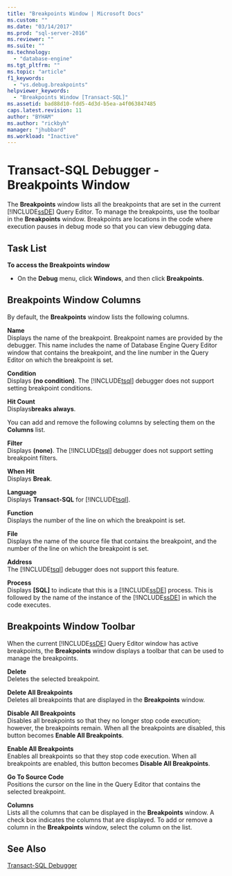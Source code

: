```yaml
---
title: "Breakpoints Window | Microsoft Docs"
ms.custom: ""
ms.date: "03/14/2017"
ms.prod: "sql-server-2016"
ms.reviewer: ""
ms.suite: ""
ms.technology: 
  - "database-engine"
ms.tgt_pltfrm: ""
ms.topic: "article"
f1_keywords: 
  - "vs.debug.breakpoints"
helpviewer_keywords: 
  - "Breakpoints Window [Transact-SQL]"
ms.assetid: bad88d10-fdd5-4d3d-b5ea-a4f063847485
caps.latest.revision: 11
author: "BYHAM"
ms.author: "rickbyh"
manager: "jhubbard"
ms.workload: "Inactive"
---
```

# Transact-SQL Debugger - Breakpoints Window
  The **Breakpoints** window lists all the breakpoints that are set in the current [!INCLUDE[ssDE](../../includes/ssde-md.md)] Query Editor. To manage the breakpoints, use the toolbar in the **Breakpoints** window. Breakpoints are locations in the code where execution pauses in debug mode so that you can view debugging data.  
  
## Task List  
 **To access the Breakpoints window**  
  
-   On the **Debug** menu, click **Windows**, and then click **Breakpoints**.  
  
## Breakpoints Window Columns  
 By default, the **Breakpoints** window lists the following columns.  
  
 **Name**  
 Displays the name of the breakpoint. Breakpoint names are provided by the debugger. This name includes the name of Database Engine Query Editor window that contains the breakpoint, and the line number in the Query Editor on which the breakpoint is set.  
  
 **Condition**  
 Displays **(no condition)**. The [!INCLUDE[tsql](../../includes/tsql-md.md)] debugger does not support setting breakpoint conditions.  
  
 **Hit Count**  
 Displays**breaks always**.  
  
 You can add and remove the following columns by selecting them on the **Columns** list.  
  
 **Filter**  
 Displays **(none)**. The [!INCLUDE[tsql](../../includes/tsql-md.md)] debugger does not support setting breakpoint filters.  
  
 **When Hit**  
 Displays **Break**.  
  
 **Language**  
 Displays **Transact-SQL** for [!INCLUDE[tsql](../../includes/tsql-md.md)].  
  
 **Function**  
 Displays the number of the line on which the breakpoint is set.  
  
 **File**  
 Displays the name of the source file that contains the breakpoint, and the number of the line on which the breakpoint is set.  
  
 **Address**  
 The [!INCLUDE[tsql](../../includes/tsql-md.md)] debugger does not support this feature.  
  
 **Process**  
 Displays **[SQL]** to indicate that this is a [!INCLUDE[ssDE](../../includes/ssde-md.md)] process. This is followed by the name of the instance of the [!INCLUDE[ssDE](../../includes/ssde-md.md)] in which the code executes.  
  
## Breakpoints Window Toolbar  
 When the current [!INCLUDE[ssDE](../../includes/ssde-md.md)] Query Editor window has active breakpoints, the **Breakpoints** window displays a toolbar that can be used to manage the breakpoints.  
  
 **Delete**  
 Deletes the selected breakpoint.  
  
 **Delete All Breakpoints**  
 Deletes all breakpoints that are displayed in the **Breakpoints** window.  
  
 **Disable All Breakpoints**  
 Disables all breakpoints so that they no longer stop code execution; however, the breakpoints remain. When all the breakpoints are disabled, this button becomes **Enable All Breakpoints**.  
  
 **Enable All Breakpoints**  
 Enables all breakpoints so that they stop code execution. When all breakpoints are enabled, this button becomes **Disable All Breakpoints**.  
  
 **Go To Source Code**  
 Positions the cursor on the line in the Query Editor that contains the selected breakpoint.  
  
 **Columns**  
 Lists all the columns that can be displayed in the **Breakpoints** window. A check box indicates the columns that are displayed. To add or remove a column in the **Breakpoints** window, select the column on the list.  
  
## See Also  
 [Transact-SQL Debugger](../../relational-databases/scripting/transact-sql-debugger.md)  
  
  
